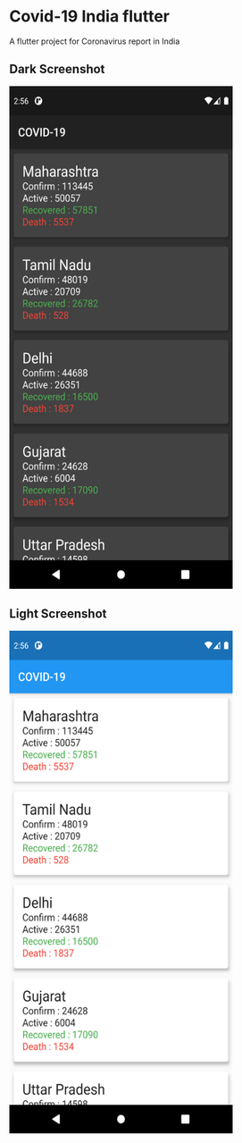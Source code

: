 # Covid-19 India flutter

A flutter project for Coronavirus report in India

## Dark Screenshot

<img src='https://raw.githubusercontent.com/princek72/covid-19-india-flutter/master/screenshots/dark.png' width="400" height="900" >

## Light Screenshot

<img src='https://raw.githubusercontent.com/princek72/covid-19-india-flutter/master/screenshots/light.png' width="400" height="900" >
